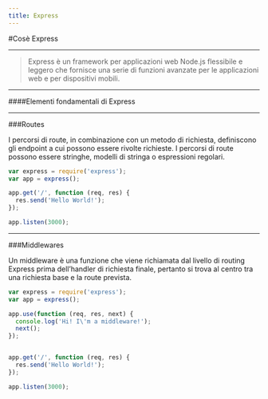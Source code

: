 ```yaml
---
title: Express
---
```


#Cosè Express

---

> Express è un framework per applicazioni web Node.js flessibile e leggero che fornisce una serie di funzioni avanzate per le applicazioni web e per dispositivi mobili.

---

####Elementi fondamentali di Express


---

###Routes



<div class="row">
<div class="col-6  align-self-center">

I percorsi di route, in combinazione con un metodo di richiesta, definiscono gli endpoint a cui possono essere rivolte richieste. I percorsi di route possono essere stringhe, modelli di stringa o espressioni regolari.

</div>

<div class="col-6  align-self-center">

```js
var express = require('express');
var app = express();

app.get('/', function (req, res) {
  res.send('Hello World!');
});

app.listen(3000);
```

</div>
</div>

---

###Middlewares


<div class="row">
<div class="col-6  align-self-center">

Un middleware è una funzione che viene richiamata dal livello di routing Express prima dell’handler di richiesta finale, pertanto si trova al centro tra una richiesta base e la route prevista.

</div>

<div class="col-6  align-self-center">

```js
var express = require('express');
var app = express();

app.use(function (req, res, next) {
  console.log('Hi! I\'m a middleware!');
  next();
});


app.get('/', function (req, res) {
  res.send('Hello World!');
});

app.listen(3000);
```

</div>
</div>

